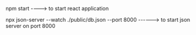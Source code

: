 npm start ----> to start react application


npx json-server --watch ./public/db.json --port 8000 ------>  to start json server on port 8000